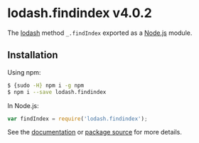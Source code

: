 # lodash.findindex v4.0.2

The [lodash](https://lodash.com/) method `_.findIndex` exported as a [Node.js](https://nodejs.org/) module.

## Installation

Using npm:
```bash
$ {sudo -H} npm i -g npm
$ npm i --save lodash.findindex
```

In Node.js:
```js
var findIndex = require('lodash.findindex');
```

See the [documentation](https://lodash.com/docs#findIndex) or [package source](https://github.com/lodash/lodash/blob/4.0.2-npm-packages/lodash.findindex) for more details.

